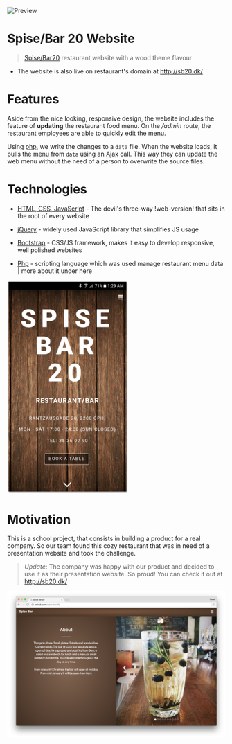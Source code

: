 ![Preview](./preview/desktop-preview.png)

# Spise/Bar 20 Website

> [Spise/Bar20](http://sb20.dk/) restaurant website with a wood theme flavour

* The website is also live on restaurant's domain at http://sb20.dk/

# Features

Aside from the nice looking, responsive design, the website includes the feature of **updating** the restaurant food menu. On the */admin* route, the restaurant employees are able to quickly edit the menu.

Using [php](http://php.net/manual/en/intro-whatis.php), we write the changes to a `data` file. When the website loads, it pulls the menu from `data` using an [Ajax](http://api.jquery.com/jquery.ajax/) call. This way they can update the web menu without the need of a person to overwrite the source files.

# Technologies

* [HTML, CSS, JavaScript](https://developer.mozilla.org/en-US/docs/Web/HTML) - The devil's three-way !web-version! that sits in the root of every website

* [jQuery](https://jquery.com/) - widely used JavaScript library that simplifies JS usage

* [Bootstrap](http://getbootstrap.com/) - CSS/JS framework, makes it easy to develop responsive, well polished websites

* [Php](http://php.net/manual/en/intro-whatis.php) - scripting language which was used manage restaurant menu data | more about it under here

<img src="./preview/mobile-preview.png" width="280px" alt="Preview"/>

# Motivation

This is a school project, that consists in building a product for a real company. So our team found this cozy restaurant that was in need of a presentation website and took the challenge.

> *Update*: The company was happy with our product and decided to use it as their presentation website. So proud! You can check it out at http://sb20.dk/

![Preview](./preview/desktop-preview1.png)
